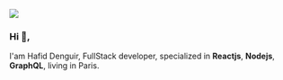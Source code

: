 ![](https://i.morioh.com/95cc1c0f74.png)
### Hi 👋,


 I'am Hafid Denguir, FullStack developer, specialized in **Reactjs**, **Nodejs**, **GraphQL**, living in Paris.


